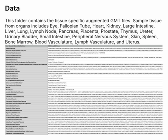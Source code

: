 ## Data
This folder contains the tissue specific augmented GMT files. Sample tissue from organs includes Eye, Fallopian Tube, Heart, Kidney, Large Intestine, Liver, Lung, Lymph Node, Pancreas, Placenta, Prostate, Thymus, Ureter, Urinary Bladder, Small Intestine, Peripheral Nervous System, Skin, Spleen, Bone Marrow, Blood Vasculature, Lymph Vasculature, and Uterus. 
![cover](../Image/tissue_gmt.png)
